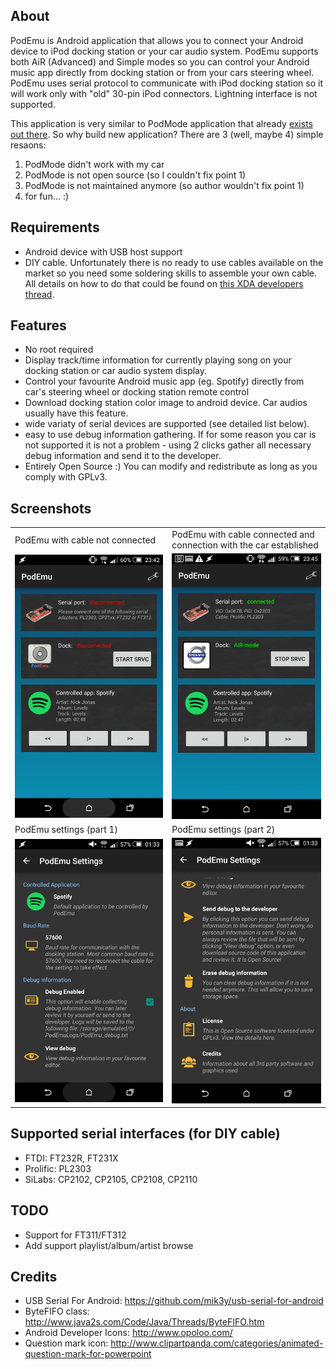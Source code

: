 ## About

PodEmu is Android application that allows you to connect your Android device to iPod docking station or your car audio system. PodEmu supports both AiR (Advanced) and Simple modes so you can control your Android music app directly from docking station or from your cars steering wheel. PodEmu uses serial protocol to communicate with iPod docking station so it will work only with "old" 30-pin iPod connectors. Lightning interface is not supported.

This application is very similar to PodMode application that already [exists out there](http://forum.xda-developers.com/showthread.php?t=2220108). So why build new application? There are 3 (well, maybe 4) simple resaons:
 1. PodMode didn't work with my car
 2. PodMode is not open source (so I couldn't fix point 1)
 3. PodMode is not maintained anymore (so author wouldn't fix point 1)
 4. for fun... :)

## Requirements

 - Android device with USB host support
 - DIY cable. Unfortunately there is no ready to use cables available on the market so you need some soldering skills to assemble your own cable. All details on how to do that could be found on [this XDA developers thread](http://forum.xda-developers.com/showthread.php?t=2220108).
 
## Features
 
 - No root required
 - Display track/time information for currently playing song on your docking station or car audio system display.
 - Control your favourite Android music app (eg. Spotify) directly from car's steering wheel or docking station remote control
 - Download docking station color image to android device. Car audios usually have this feature.
 - wide variaty of serial devices are supported (see detailed list below).
 - easy to use debug information gathering. If for some reason you car is not supported it is not a problem - using 2 clicks gather all necessary debug information and send it to the developer.
 - Entirely Open Source :) You can modify and redistribute as long as you comply with GPLv3.
 
## Screenshots

<table>
<tr><td width=300>PodEmu with cable not connected</td>
<td  width=300>PodEmu with cable connected and connection with the car established</td>
</tr>

<tr>
<td align="center"><img width="250" src="/screenshots/Screenshot_01.png?raw=true" /></td>
<td align="center"><img width="250" src="/screenshots/Screenshot_03.png?raw=true" /></td>
</tr>

<tr><td width=300>PodEmu settings (part 1)</td>
<td  width=300>PodEmu  settings (part 2)</td>
</tr>


<tr>
<td align="center"><img width="250" src="/screenshots/Screenshot_05.png?raw=true" /></td>
<td align="center"><img width="250" src="/screenshots/Screenshot_06.png?raw=true" /></td>
</tr>
</table>

## Supported serial interfaces (for DIY cable)

 - FTDI: FT232R, FT231X
 - Prolific: PL2303
 - SiLabs: CP2102, CP2105, CP2108, CP2110

## TODO

 - Support for FT311/FT312
 - Add support playlist/album/artist browse

## Credits

 - USB Serial For Android: https://github.com/mik3y/usb-serial-for-android
 - ByteFIFO class: http://www.java2s.com/Code/Java/Threads/ByteFIFO.htm
 - Android Developer Icons: http://www.opoloo.com/
 - Question mark icon: http://www.clipartpanda.com/categories/animated-question-mark-for-powerpoint
